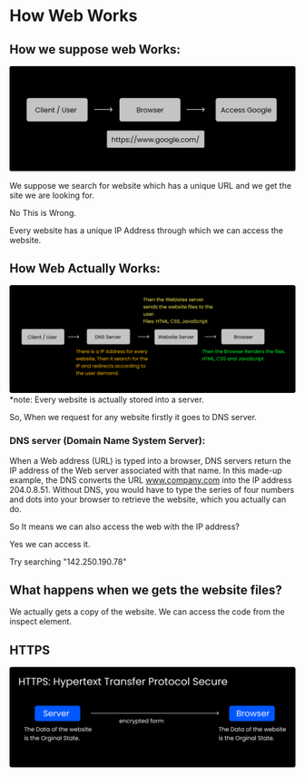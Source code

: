 # How Web Works

## How we suppose web Works:

![Front End](https://github.com/RamejaAyush/Front-End/blob/Web_working/Media/Suppose.png?raw=true)

We suppose we search for website which has a unique URL and we get the site we are looking for.

No This is Wrong.

Every website has a unique IP Address through which we can access the website.

## How Web Actually Works:

![Front End](https://github.com/RamejaAyush/Front-End/blob/Web_working/Media/HowItWorks.png?raw=true)
\*note: Every website is actually stored into a server.

So, When we request for any website firstly it goes to DNS server.

### DNS server (Domain Name System Server):

When a Web address (URL) is typed into a browser, DNS servers return the IP address of the Web server associated with that name. In this made-up example, the DNS converts the URL www.company.com into the IP address 204.0.8.51. Without DNS, you would have to type the series of four numbers and dots into your browser to retrieve the website, which you actually can do.

So It means we can also access the web with the IP address?

Yes we can access it.

Try searching "142.250.190.78"

## What happens when we gets the website files?

We actually gets a copy of the website. We can access the code from the inspect element.

## HTTPS

![Front End](https://github.com/RamejaAyush/Front-End/blob/Web_working/Media/HTTPS.png?raw=true)
